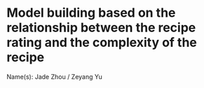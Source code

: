 # Model building based on the relationship between the recipe rating and the complexity of the recipe

Name(s): Jade Zhou / Zeyang Yu
